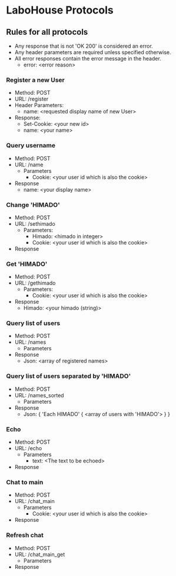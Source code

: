 # LaboHouse Protocols

## Rules for all protocols
  * Any response that is not 'OK 200' is considered an error.
  * Any header parameters are required unless specified otherwise.
  * All error responses contain the error message in the header.
    * error: \<error reason\>

### Register a new User
  * Method: POST
  * URL: /register
  * Header Parameters:
    * name: \<requested display name of new User\>
  * Response:
    * Set-Cookie: \<your new id\>
    * name: \<your name\>

### Query username
  * Method: POST
  * URL: /name
    * Parameters
        * Cookie: \<your user id which is also the cookie\>
  * Response
    * name: \<your display name\>

### Change 'HIMADO'
  * Method: POST
  * URL: /sethimado
    * Parameters:
      * Himado: \<himado in integer\>
      * Cookie: \<your user id which is also the cookie\>
  * Response

### Get 'HIMADO'
  * Method: POST
  * URL: /gethimado
    * Parameters:
      * Cookie: \<your user id which is also the cookie\>
  * Response
    * Himado: \<your himado (string)\>

### Query list of users
  * Method: POST
  * URL: /names
    * Parameters
  * Response
    * Json: \<array of registered names\>

### Query list of users separated by 'HIMADO'
  * Method: POST
  * URL: /names_sorted
    * Parameters
  * Response
    * Json:  { 'Each HIMADO' { \<array of users with 'HIMADO'\> } }

### Echo
  * Method: POST
  * URL: /echo
    * Parameters
      * text: \<The text to be echoed\>
  * Response

### Chat to main
  * Method: POST
  * URL: /chat_main
    * Parameters
      * Cookie: \<your user id which is also the cookie\>
  * Response

### Refresh chat
  * Method: POST
  * URL: /chat_main_get
    * Parameters
  * Response